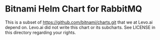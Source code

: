 # Bitnami Helm Chart for RabbitMQ

This is a subset of https://github.com/bitnami/charts.git that we at Levo.ai
depend on. Levo.ai did not write this chart or its subcharts. See LICENSE in
this directory regarding your rights.
